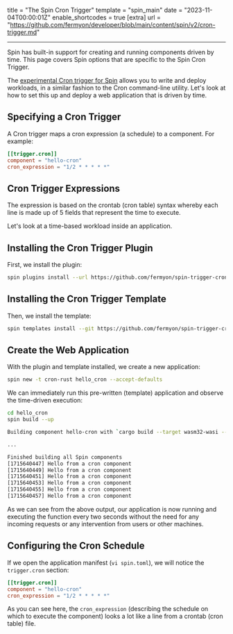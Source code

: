 title = "The Spin Cron Trigger"
template = "spin_main"
date = "2023-11-04T00:00:01Z"
enable_shortcodes = true
[extra]
url = "https://github.com/fermyon/developer/blob/main/content/spin/v2/cron-trigger.md"

---

Spin has built-in support for creating and running components driven by time. This page covers Spin options that are specific to the Spin Cron Trigger.

The [experimental Cron trigger for Spin](https://github.com/fermyon/spin-trigger-cron) allows you to write and deploy workloads, in a similar fashion to the Cron command-line utility. Let's look at how to set this up and deploy a web application that is driven by time.

## Specifying a Cron Trigger

A Cron trigger maps a cron expression (a schedule) to a component. For example:

<!-- @nocpy -->

```toml
[[trigger.cron]]
component = "hello-cron"
cron_expression = "1/2 * * * * *"
```

## Cron Trigger Expressions

The expression is based on the crontab (cron table) syntax whereby each line is made up of 5 fields that represent the time to execute.

Let's look at a time-based workload inside an application.

## Installing the Cron Trigger Plugin

First, we install the plugin:

```bash
spin plugins install --url https://github.com/fermyon/spin-trigger-cron/releases/download/canary/trigger-cron.json
```

## Installing the Cron Trigger Template

Then, we install the template:

```bash
spin templates install --git https://github.com/fermyon/spin-trigger-cron
```

## Create the Web Application

With the plugin and template installed, we create a new application:

```bash
spin new -t cron-rust hello_cron --accept-defaults
```

We can immediately run this pre-written (template) application and observe the time-driven execution:

```bash
cd hello_cron
spin build --up

Building component hello-cron with `cargo build --target wasm32-wasi --release`

...

Finished building all Spin components
[1715640447] Hello from a cron component
[1715640449] Hello from a cron component
[1715640451] Hello from a cron component
[1715640453] Hello from a cron component
[1715640455] Hello from a cron component
[1715640457] Hello from a cron component
```

As we can see from the above output, our application is now running and executing the function every two seconds without the need for any incoming requests or any intervention from users or other machines.

## Configuring the Cron Schedule

If we open the application manifest (`vi spin.toml`), we will notice the `trigger.cron` section:

```toml
[[trigger.cron]]
component = "hello-cron"
cron_expression = "1/2 * * * * *"
```

As you can see here, the `cron_expression` (describing the schedule on which to execute the component) looks a lot like a line from a crontab (cron table) file. 



